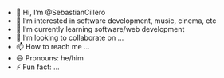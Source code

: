 - 👋 Hi, I’m @SebastianCillero
- 👀 I’m interested in software development, music, cinema, etc 
- 🌱 I’m currently learning software/web development 
- 💞️ I’m looking to collaborate on ...
- 📫 How to reach me ...
- 😄 Pronouns: he/him
- ⚡ Fun fact: ...

<!---
SAVE-AS-S/SAVE-AS-S is a ✨ special ✨ repository because its `README.md` (this file) appears on your GitHub profile.
You can click the Preview link to take a look at your changes.
--->
